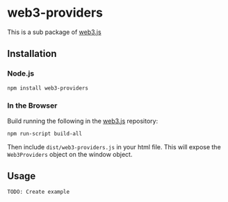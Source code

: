 # web3-providers

This is a sub package of [web3.js][repo]

## Installation

### Node.js

```bash
npm install web3-providers
```

### In the Browser

Build running the following in the [web3.js][repo] repository:

```bash
npm run-script build-all
```

Then include `dist/web3-providers.js` in your html file.
This will expose the `Web3Providers` object on the window object.


## Usage

``` TODO: Create example ```

[docs]: http://web3js.readthedocs.io/en/1.0/
[repo]: https://github.com/ethereum/web3.js
